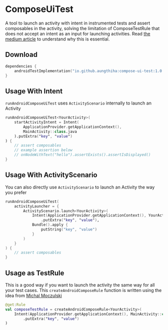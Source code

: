 # ComposeUiTest
A tool to launch an activity with intent in instrumented tests and assert composables in the activity, solving the limitation of ComposeTestRule that does not accept an intent as an input for launching activities. 
Read [the medium article](https://medium.com/@AungThiha3/jetpack-compose-assert-intent-data-consumption-in-instrumented-tests-5c999d42aee8) to understand why this is essential.

## Download
```kotlin
dependencies {
    androidTestImplementation("io.github.aungthiha:compose-ui-test:1.0.1")
}
```
## Usage With Intent
`runAndroidComposeUiTest` uses `ActivityScenario` internally to launch an Activity
```kotlin
runAndroidComposeUiTest<YourActivity>(
    startActivityIntent = Intent(
        ApplicationProvider.getApplicationContext(),
        MainActivity::class.java
    ).putExtra("key", "value")
) {
    // assert composables
    // example assertion below
    // onNodeWithText("hello").assertExists().assertIsDisplayed()
}
```
## Usage With ActivityScenario
You can also directly use `ActivityScenario` to launch an Activity the way you prefer
```kotlin
runAndroidComposeUiTest(
    activityLauncher = {
        ActivityScenario.launch<YourActivity>(
            Intent(ApplicationProvider.getApplicationContext(), YourActivity::class.java)
                .putExtra("key", "value"),
            Bundle().apply {
                putString("key", "value")
            }
        )
    }
) {
    // assert composables
}
```

## Usage as TestRule
This is a good way if you want to launch the activity the same way for all your test cases. 
This `createAndroidComposeRule` function is written using the idea from [Michal Moczulski](https://gist.github.com/mrmike/3c4f4785dfb7477228d2dc9b872715ae)
```kotlin
@get:Rule
val composeTestRule = createAndroidComposeRule<YourActivity>(
    Intent(ApplicationProvider.getApplicationContext(), MainActivity::class.java)
        .putExtra("key", "value")
)
```
